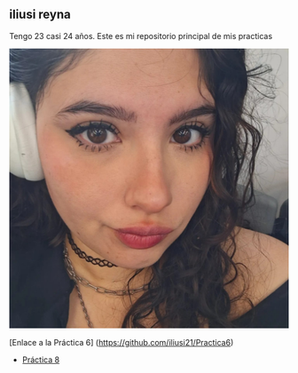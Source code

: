 ## iliusi reyna ##

Tengo 23 casi 24 años.
Este es mi repositorio principal de mis practicas 

![si soy ](yomero.jpg)

[Enlace a la Práctica 6] (https://github.com/iliusi21/Practica6)

- [Práctica 8](practica-8.md)



